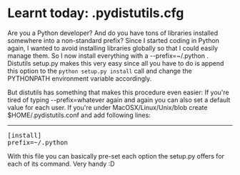 # Learnt today: .pydistutils.cfg

Are you a Python developer? And do you have tons of libraries installed somewhere into a non-standard prefix? Since I started coding in Python again, I wanted to avoid installing libraries globally so that I could easily manage them. So I now install everything with a --prefix=~/.python . Distutils setup.py makes this very easy since all you have to do is append this option to the `python setup.py install` call and change the PYTHONPATH environment variable accordingly. 

But distutils has something that makes this procedure even easier: If you're tired of typing --prefix=whatever again and again you can also set a default value for each user. If you're under MacOSX/Linux/Unix/blob create $HOME/.pydistutils.conf and add following lines:

-------------------------------



<pre class="config">[install]
prefix=~/.python</pre>

With this file you can basically pre-set each option the setup.py offers for each of its command. Very handy :D